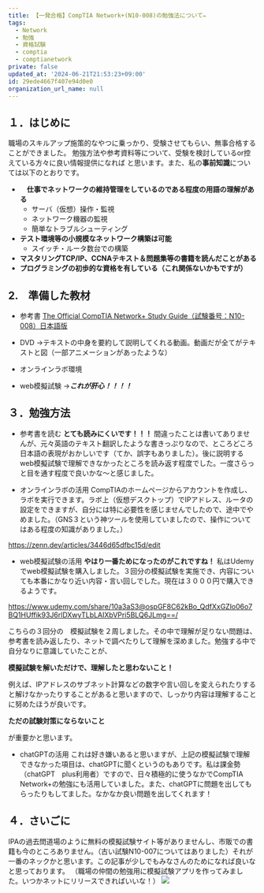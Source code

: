 ```yaml
---
title: 【一発合格】CompTIA Network+(N10-008)の勉強法について✏️
tags:
  - Network
  - 勉強
  - 資格試験
  - comptia
  - comptianetwork
private: false
updated_at: '2024-06-21T21:53:23+09:00'
id: 29ede4667f407e94d0e0
organization_url_name: null
---
```


## １．はじめに
職場のスキルアップ施策的なやつに乗っかり、受験させてもらい、無事合格することができました。
勉強方法や参考資料等について、受験を検討しているor控えている方々に良い情報提供になれば
と思います。また、私の**事前知識**については以下のとおりです。
- 　**仕事でネットワークの維持管理をしているのである程度の用語の理解がある**
  - サーバ（仮想）操作・監視
  - ネットワーク機器の監視
  - 簡単なトラブルシューティング
- **テスト環境等の小規模なネットワーク構築は可能**
  - スイッチ・ルータ数台での構築
- **マスタリングTCP/IP、CCNAテキスト＆問題集等の書籍を読んだことがある**
- **プログラミングの初歩的な資格を有している（これ関係ないかもですが）**



## 2.　準備した教材
- 参考書
  [The Official CompTIA Network+ Study Guide（試験番号：N10-008）日本語版](https://www.comptia.jp/information/2022/06/the-official-comptia-network-study-guiden10-008-614.html)
  
- DVD
→テキストの中身を要約して説明してくれる動画。動画だが全てがテキストと図（一部アニメーションがあったような）

- オンラインラボ環境

- web模擬試験
→***これが肝心！！！！***



## ３．勉強方法
- 参考書を読む
**とても読みにくいです！！！**
間違ったことは書いてありませんが、元々英語のテキスト翻訳したような書きっぷりなので、ところどころ日本語の表現がおかしいです（てか、誤字もありました）。後に説明するweb模擬試験で理解できなかったところを読み返す程度でした。一度さらっと目を通す程度で良いかな〜と感じました。

- オンラインラボの活用
CompTIAのホームページからアカウントを作成し、ラボを実行できます。ラボ上（仮想デスクトップ）でIPアドレス、ルータの設定をできますが、自分には特に必要性を感じませんでしたので、途中でやめました。（GNS３という神ツールを使用していましたので、操作についてはある程度の知識がありました。）

https://zenn.dev/articles/3446d65dfbc15d/edit

- web模擬試験の活用
**やはり一番ためになったのがこれですね！**
私はUdemyでweb模擬試験を購入しました。３回分の模擬試験を実施でき、内容についても本番にかなり近い内容・言い回しでした。現在は３０００円で購入できるようです。


https://www.udemy.com/share/10a3aS3@ospGF8C62kBo_QdfXxGZlo06o7BQ1HUffik93J6rlDXwyTLbLAIXbVPri5BLQ6JLmg==/

こちらの３回分の　模擬試験を２周しました。その中で理解が足りない問題は、参考書を読み返したり、ネットで調べたりして理解を深めました。勉強する中で自分なりに意識していたことが、

**模擬試験を解いただけで、理解したと思わないこと！**

例えば、IPアドレスのサブネット計算などの数字や言い回しを変えられたりすると解けなかったりすることがあると思いますので、しっかり内容は理解することに努めたほうが良いです。

**ただの試験対策にならないこと**

が重要かと思います。

- chatGPTの活用
これは好き嫌いあると思いますが、上記の模擬試験で理解できなかった項目は、chatGPTに聞くというのもありです。私は課金勢（chatGPT　plus利用者）ですので、日々積極的に使うなかでCompTIA Network+の勉強にも活用していました。また、chatGPTに問題を出してもらったりもしてました。なかなか良い問題を出してくれます！




## ４．さいごに
IPAの過去問道場のように無料の模擬試験サイト等がありませんし、市販での書籍も今のところありません。（古い試験N10-007についてはありました）それが一番のネックかと思います。この記事が少しでもみなさんのためになれば良いなと思っております。
（職場の仲間の勉強用に模擬試験アプリを作ってみました。いつかネットにリリースできればいいな！）
![](https://storage.googleapis.com/zenn-user-upload/0e9964fdc1f3-20240308.png)
